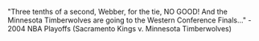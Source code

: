 "Three tenths of a second, Webber, for the tie, NO GOOD!
 And the Minnesota Timberwolves are going to the Western Conference Finals..."
	- 2004 NBA Playoffs (Sacramento Kings v. Minnesota Timberwolves) 